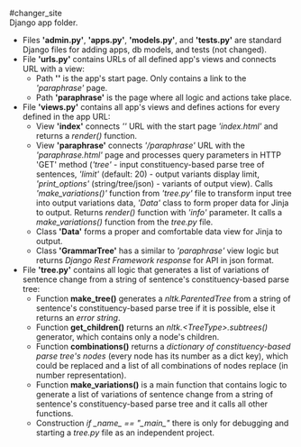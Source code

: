 #changer_site          
Django app folder.      

- Files **'admin.py'**, **'apps.py'**, **'models.py'**, and **'tests.py'** are standard Django files for adding apps, db models, and tests (not changed).             
- File **'urls.py'** contains URLs of all defined app's views and connects URL with a view:           
  - Path **''** is the app's start page. Only contains a link to the *'paraphrase'* page.          
  - Path **'paraphrase'** is the page where all logic and actions take place.             
- File **'views.py'** contains all app's views and defines actions for every defined in the app URL:               
  - View **'index'** connects *''* URL with the start page *'index.html'* and returns a *render()* function.                   
  - View **'paraphrase'** connects *'/paraphrase'* URL with the *'paraphrase.html'* page and processes query parameters in HTTP 'GET' method
      (*'tree'* - input constituency-based parse tree of sentences, *'limit'* (default: 20) - output variants display limit, *'print_options'* (string/tree/json) - variants of output view).
      Calls *'make_variations()'* function from *'tree.py'* file to transform input tree into output variations data, *'Data'* class to form proper data for Jinja to output.
      Returns *render()* function with *'info'* parameter. It calls a *make_variations()* function from the *tree.py* file.              
  - Class **'Data'** forms a proper and comfortable data view for Jinja to output.              
  - Class **'GrammarTree'** has a similar to *'paraphrase'* view logic but returns *Django Rest Framework response* for API in json format.             
- File **'tree.py'** contains all logic that generates a list of variations of sentence change from a string of sentence's constituency-based parse tree:
  - Function **make_tree()** generates a *nltk.ParentedTree* from a string of sentence's constituency-based parse tree if it is possible, else it returns an *error string*.
  - Function **get_children()** returns an *nltk.\<TreeType>.subtrees()* generator, which contains only a node's children.
  - Function **combinations()** returns a *dictionary of constituency-based parse tree's nodes* (every node has its number as a dict key), which could be replaced 
    and a list of all combinations of nodes replace (in number representation).            
  - Function **make_variations()** is a main function that contains logic to generate a list of variations of sentence change from a string of sentence's constituency-based parse tree 
    and it calls all other functions.
  - Construction *if \__name__ == "\__main__"* there is only for debugging and starting a *tree.py* file as an independent project.
